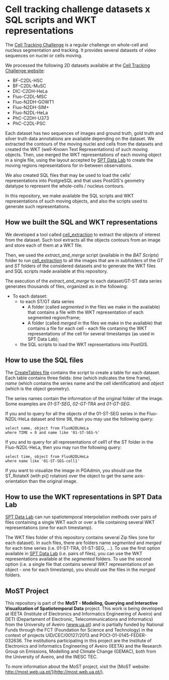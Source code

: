 # Cell tracking challenge datasets x SQL scripts and WKT representations


The [Cell Tracking Challenge](http://celltrackingchallenge.net/) is a regular challenge on whole-cell and nucleus segmentation and tracking. It provides several datasets of video sequences on nuclei or cells moving.

We processed the following 2D datasets available at the [Cell Tracking Challenge website](http://celltrackingchallenge.net/):

- BF-C2DL-HSC
- BF-C2DL-MuSC
- DIC-C2DH-HeLa
- Fluo-C2DL-MSC
- Fluo-N2DH-GOWT1
- Fluo-N2DH-SIM+
- Fluo-N2DL-HeLa
- PhC-C2DH-U373
- PhC-C2DL-PSC

Each dataset has two sequences of images and ground truth, gold truth and silver truth data annotations are available depending on the dataset. We extracted the contours of the moving nuclei and cells from the datasets and created the WKT (well-Known Text Representations) of such moving objects. Then, use merged the WKT representations of each moving object in a single file, using the layout accepted by [SPT Data Lab](https://github.com/most-ieeta/SPT-DataLab) to create the moving regions representations for in-between observations.

We also created SQL files that may be used to load the cells' representations into PostgreSQL and that uses PostGIS's geometry datatype to represent the whole-cells / nucleus contours.

In this repository, we make available the SQL scripts and WKT representations of such moving objects, and also the scripts used to generate such representations.

## How we built the SQL and WKT representations

We developed a tool called [cell_extraction](https://github.com/most-ieeta/preprocessing_extraction) to extract the objects of interest from the dataset. Such tool extracts all the objects contours from an image and store each of them at a WKT file. 

Then, we used the *extract_and_merge* script (available in the *BAT Scripts*) folder to run [cell_extraction](https://github.com/most-ieeta/preprocessing_extraction) to all the images that are in subfolders of the *GT* and *ST* folders of the considered datasets and to generate the WKT files and SQL scripts made available at this repository.

The execution of the *extract_and_merge* to each dataset/GT-ST data series generates thousands of files, organized as in the following: 

- To each dataset:
   - to each ST/GT data series
     - A folder (called *segmented* in the files we make in the available) that contains a file with the WKT representation of each segmented region/frame; 
     - A folder (called *merged* in the files we make in the available) that contains a file for each cell - each file contaning the WKT representations of the cell for several timestamps (as used in SPT Data Lab); 
   - the SQL scripts to load the WKT representations into PostGIS.     


## How to use the SQL files

The [CreateTables file](https://github.com/most-ieeta/Cell-tracking-challenge/blob/master/SQL%20scripts/CreateTables.sql) contains the script to create a table for each dataset. Each table contains three fields: *time* (which indicates the time frame), *name* (which contains the series name and the cell identification) and *object* (which is the object geometry).

The series names contain the information of the original folder of the image. Some examples are *01-ST-SEG*, *02-GT-TRA* and *01-GT-SEG*. 

If you and to query for all the objects of the 01-ST-SEG series in the Fluo-N2DL-HeLa dataset and time 98, than you may use the following query:

```
select name, object from FluoN2DLHeLa  
where TIME = 0 and name like '01-ST-SEG-%'
```

If you and to query for all representations of cell1 of the ST folder in the Fluo-N2DL-HeLa, then you may run the following query:

```
select time, object from FluoN2DLHeLa  
where name like '01-ST-SEG-cell1'
```

If you want to visualize the image in PGAdmin, you should use the ST_RotateX (with pi() rotation) over the object to get the same axis-orientation than the original image.  

## How to use the WKT representations in SPT Data Lab

[SPT Data Lab](https://github.com/most-ieeta/SPT-DataLab) can run spatiotemporal interpolation methods over pairs of files containing a single WKT each or over a file containing several WKT representations (one for each timestamp).

The WKT files folder of this repository contains several Zip files (one for each dataset). In such files, there are folders name *segmented* and *merged* for each time series (i.e. 01-ST-TRA, 01-ST-SEG, ...).  To use the first option available in [SPT Data Lab](https://github.com/most-ieeta/SPT-DataLab) (i.e. pairs of files), you can use the WKT representations available at the *segmented* folders. To use the second option (i.e. a single file that contains several WKT representations of an object - one for each timestamp), you should use the files in the *merged* folders. 

## MoST Project

This repository is part of the **MoST - Modeling, Querying and Interactive Visualization of Spatiotemporal Data** project. This work is being developed at IEETA (Institute of Electronics and Informatics Engineering of Aveiro) and DETI (Departament of Electronic, Telecommunications and Informatics) from the University of Aveiro (www.ua.pt) and is partially funded by National Funds through the FCT (Foundation for Science and Technology) in the context of projects UID/CEC/00127/2013 and POCI-01-0145-FEDER-032636. The institutions participating in this project are the Institute of Electronics and Informatics Engineering of Aveiro (IEETA) and the Research Group on Emissions, Modelling and Climate Change (GEMAC), both from the University of Aveiro, and the INESC TEC.

To more information about the MoST project, visit the [MoST website: http://most.web.ua.pt/](http://most.web.ua.pt/).
